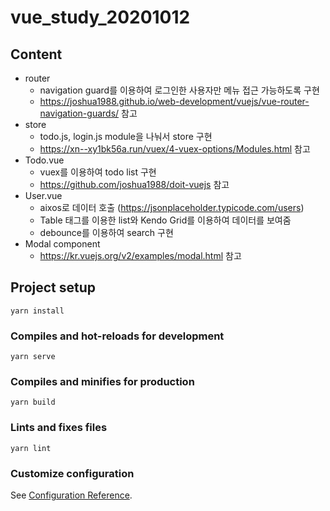 # vue_study_20201012

## Content

+ router
  - navigation guard를 이용하여 로그인한 사용자만 메뉴 접근 가능하도록 구현
  - https://joshua1988.github.io/web-development/vuejs/vue-router-navigation-guards/ 참고
+ store
  - todo.js, login.js module을 나눠서 store 구현
  - https://xn--xy1bk56a.run/vuex/4-vuex-options/Modules.html 참고
+ Todo.vue
  - vuex를 이용하여 todo list 구현
  - https://github.com/joshua1988/doit-vuejs 참고
+ User.vue
  - aixos로 데이터 호출 (https://jsonplaceholder.typicode.com/users)
  - Table 태그를 이용한 list와 Kendo Grid를 이용하여 데이터를 보여줌
  - debounce를 이용하여 search 구현
+ Modal component
  - https://kr.vuejs.org/v2/examples/modal.html 참고
  

## Project setup
```
yarn install
```

### Compiles and hot-reloads for development
```
yarn serve
```

### Compiles and minifies for production
```
yarn build
```

### Lints and fixes files
```
yarn lint
```

### Customize configuration
See [Configuration Reference](https://cli.vuejs.org/config/).
